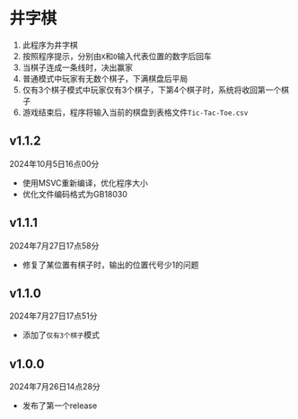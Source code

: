 # 井字棋

1. 此程序为井字棋
2. 按照程序提示，分别由```X```和```O```输入代表位置的数字后回车
3. 当棋子连成一条线时，决出赢家
4. 普通模式中玩家有无数个棋子，下满棋盘后平局
5. 仅有3个棋子模式中玩家仅有3个棋子，下第4个棋子时，系统将收回第一个棋子
6. 游戏结束后，程序将输入当前的棋盘到表格文件```Tic-Tac-Toe.csv```

## v1.1.2

2024年10月5日16点00分

- 使用MSVC重新编译，优化程序大小
- 优化文件编码格式为GB18030

## v1.1.1

2024年7月27日17点58分

- 修复了某位置有棋子时，输出的位置代号少1的问题

## v1.1.0

2024年7月27日17点51分

- 添加了```仅有3个棋子```模式

## v1.0.0

2024年7月26日14点28分

- 发布了第一个release

